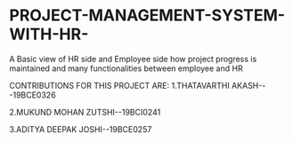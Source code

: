 # PROJECT-MANAGEMENT-SYSTEM-WITH-HR-
A Basic view of HR side and Employee side how project progress is maintained and many functionalities between employee and HR

CONTRIBUTIONS FOR THIS PROJECT ARE:
1.THATAVARTHI AKASH---19BCE0326


2.MUKUND MOHAN ZUTSHI--19BCI0241


3.ADITYA DEEPAK JOSHI--19BCE0257

